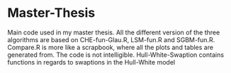 # Master-Thesis
Main code used in my master thesis.
All the different version of the three algorithms are based on CHE-fun-Glau.R, LSM-fun.R and SGBM-fun.R.
Compare.R is more like a scrapbook, where all the plots and tables are generated from. The code is not intelligible.
Hull-White-Swaption contains functions in regards to swaptions in the Hull-White model
